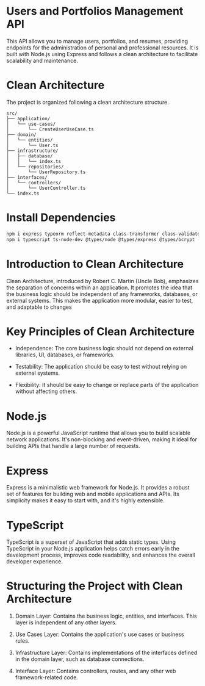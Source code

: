 # Users and Portfolios Management API

This API allows you to manage users, portfolios, and resumes, providing endpoints for the administration of personal and professional resources. It is built with Node.js using Express and follows a clean architecture to facilitate scalability and maintenance.

# Clean Architecture
The project is organized following a clean architecture structure.
```
src/
├── application/
│   └── use-cases/
│       └── CreateUserUseCase.ts
├── domain/
│   └── entities/
│       └── User.ts
├── infrastructure/
│   ├── database/
│   │   └── index.ts
│   └── repositories/
│       └── UserRepository.ts
├── interfaces/
│   └── controllers/
│       └── UserController.ts
└── index.ts
```
# Install Dependencies 

```bash
npm i express typeorm reflect-metadata class-transformer class-validator mssql zod bcrypt
npm i typescript ts-node-dev @types/node @types/express @types/bcrypt -D
```
# Introduction to Clean Architecture
Clean Architecture, introduced by Robert C. Martin (Uncle Bob), emphasizes the separation of concerns within an application. It promotes the idea that the business logic should be independent of any frameworks, databases, or external systems. This makes the application more modular, easier to test, and adaptable to changes

# Key Principles of Clean Architecture

* Independence: The core business logic should not depend on external libraries, UI, databases, or frameworks.

* Testability: The application should be easy to test without relying on external systems.

* Flexibility: It should be easy to change or replace parts of the application without affecting others.

# Node.js
Node.js is a powerful JavaScript runtime that allows you to build scalable network applications. It's non-blocking and event-driven, making it ideal for building APIs that handle a large number of requests.

# Express
Express is a minimalistic web framework for Node.js. It provides a robust set of features for building web and mobile applications and APIs. Its simplicity makes it easy to start with, and it's highly extensible.

# TypeScript
TypeScript is a superset of JavaScript that adds static types. Using TypeScript in your Node.js application helps catch errors early in the development process, improves code readability, and enhances the overall developer experience.

# Structuring the Project with Clean Architecture

1. Domain Layer: Contains the business logic, entities, and interfaces. This layer is independent of any other layers.

2. Use Cases Layer: Contains the application's use cases or business rules.

3. Infrastructure Layer: Contains implementations of the interfaces defined in the domain layer, such as database connections.

4. Interface Layer: Contains controllers, routes, and any other web framework-related code.